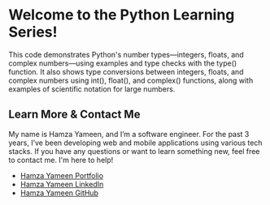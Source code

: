 # Welcome to the Python Learning Series!

This code demonstrates Python's number types—integers, floats, and complex numbers—using examples and type checks with the type() function. It also shows type conversions between integers, floats, and complex numbers using int(), float(), and complex() functions, along with examples of scientific notation for large numbers.

## Learn More & Contact Me

My name is Hamza Yameen, and I’m a software engineer. For the past 3 years, I’ve been developing web and mobile applications using various tech stacks.
If you have any questions or want to learn something new, feel free to contact me. I'm here to help!

- [Hamza Yameen Portfolio](https://hamzayameen.com/)
- [Hamza Yameen LinkedIn](https://www.linkedin.com/in/hamza-yameen/)
- [Hamza Yameen GitHub](https://github.com/hamza-yameen)

